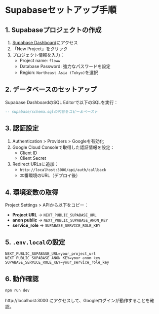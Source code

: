 # Supabaseセットアップ手順

## 1. Supabaseプロジェクトの作成

1. [Supabase Dashboard](https://supabase.com/dashboard)にアクセス
2. 「New Project」をクリック
3. プロジェクト情報を入力：
   - Project name: `floww`
   - Database Password: 強力なパスワードを設定
   - Region: `Northeast Asia (Tokyo)`を選択

## 2. データベースのセットアップ

Supabase DashboardのSQL Editorで以下のSQLを実行：

```sql
-- supabase/schema.sqlの内容をコピー＆ペースト
```

## 3. 認証設定

1. Authentication > Providers > Googleを有効化
2. Google Cloud Consoleで取得した認証情報を設定：
   - Client ID
   - Client Secret
3. Redirect URLsに追加：
   - `http://localhost:3000/api/auth/callback`
   - 本番環境のURL（デプロイ後）

## 4. 環境変数の取得

Project Settings > APIから以下をコピー：

- **Project URL** → `NEXT_PUBLIC_SUPABASE_URL`
- **anon public** → `NEXT_PUBLIC_SUPABASE_ANON_KEY`
- **service_role** → `SUPABASE_SERVICE_ROLE_KEY`

## 5. `.env.local`の設定

```env
NEXT_PUBLIC_SUPABASE_URL=your_project_url
NEXT_PUBLIC_SUPABASE_ANON_KEY=your_anon_key
SUPABASE_SERVICE_ROLE_KEY=your_service_role_key
```

## 6. 動作確認

```bash
npm run dev
```

http://localhost:3000 にアクセスして、Googleログインが動作することを確認。